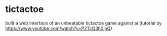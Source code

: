 # tictactoe
built a web interface of an unbeatable tictactoe game against ai (tutorial by https://www.youtube.com/watch?v=P2TcQ3h0ipQ)
